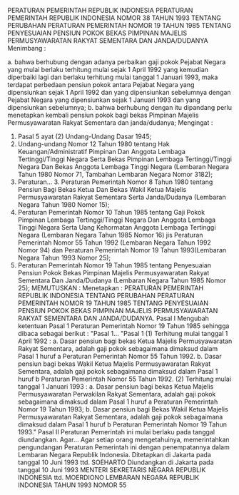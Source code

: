  PERATURAN PEMERINTAH REPUBLIK INDONESIA PERATURAN PEMERINTAH REPUBLIK INDONESIA NOMOR 38 TAHUN 1993 TENTANG PERUBAHAN PERATURAN PEMERINTAH NOMOR 19 TAHUN 1985 TENTANG PENYESUAIAN PENSIUN POKOK BEKAS PIMPINAN MAJELIS PERMUSYAWARATAN RAKYAT SEMENTARA DAN JANDA/DUDANYA
Menimbang :

a. bahwa berhubung dengan adanya perbaikan gaji pokok Pejabat Negara yang mulai berlaku terhitung mulai sejak 1 April 1992 yang kemudian diperbaiki lagi dan berlaku terhitung mulai tanggal 1 Januari 1993, maka terdapat perbedaan pensiun pokok antara Pejabat Negara yang dipensiunkan sejak 1 April 1992 dan yang dipensiunkan sebelumnya dengan Pejabat Negara yang dipensiunkan sejak 1 Januari 1993 dan yang dipensiunkan sebelumnya;
b. bahwa berhubung dengan itu dipandang perlu menetapkan kembali pensiun pokok bagi bekas Pimpinan Majelis Permusyawaratan Rakyat Sementara dan janda/dudanya;
Mengingat :

1. Pasal 5 ayat (2) Undang-Undang Dasar 1945;
2. Undang-undang Nomor 12 Tahun 1980 tentang Hak Keuangan/Administratif Pimpinan Dan Anggota Lembaga Tertinggi/Tinggi Negara Serta Bekas Pimpinan Lembaga Tertinggi/Tinggi Negara Dan Bekas Anggota Lembaga Tinggi Negara (Lembaran Negara Tahun 1980 Nomor 71, Tambahan Lembaran Negara Nomor 3182);
3. Peraturan… 3. Peraturan Pemerintah Nomor 8 Tahun 1980 tentang Pensiun Bagi Bekas Ketua Dan Bekas Wakil Ketua Majelis Permusyawaratan Rakyat Sementara Serta Janda/Dudanya (Lembaran Negara Tahun 1980 Nomor 15);
4. Peraturan Pemerintah Nomor 10 Tahun 1985 tentang Gaji Pokok Pimpinan Lembaga Tertinggi/Tinggi Negara Dan Anggota Lembaga Tinggi Negara Serta Uang Kehormatan Anggota Lembaga Tertinggi Negara (Lembaran Negara Tahun 1985 Nomor 16) jis Peraturan Pemerintah Nomor 55 Tahun 1992 (Lembaran Negara Tahun 1992 Nomor 94) dan Peraturan Pemerintah Nomor 19 Tahun 1993(Lembaran Negara Tahun 1993 Nomor 25);
5. Peraturan Pemerintah Nomor 19 Tahun 1985 tentang Penyesuaian Pensiun Pokok Bekas Pimpinan Majelis Permusyawaratan Rakyat Sementara Dan Janda/Dudanya (Lembaran Negara Tahun 1985 Nomor 25);
MEMUTUSKAN :
 Menetapkan : PERATURAN PEMERINTAH REPUBLIK INDONESIA TENTANG PERUBAHAN PERATURAN PEMERINTAH NOMOR 19 TAHUN 1985 TENTANG PENYESUAIAN PENSIUN POKOK BEKAS PIMPINAN MAJELIS PERMUSYAWARATAN RAKYAT SEMENTARA DAN JANDA/DUDANYA.
Pasal I
Mengubah ketentuan Pasal 1 Peraturan Pemerintah Nomor 19 Tahun 1985 sehingga dibaca sebagai berikut : "Pasal 1… "Pasal 1 (1) Terhitung mulai tanggal 1 April 1992 :
a. Dasar pensiun bagi bekas Ketua Majelis Permusyawaratan Rakyat Sementara, adalah gaji pokok sebagaimana dimaksud dalam Pasal 1 huruf a Peraturan Pemerintah Nomor 55 Tahun 1992.
b. Dasar pensiun bagi bekas Wakil Ketua Majelis Permusyawaratan Rakyat Sementara, adalah gaji pokok sebagaimana dimaksud dalam Pasal 1 huruf b Peraturan Pemerintah Nomor 55 Tahun 1992.
(2) Terhitung mulai tanggal 1 Januari 1993 :
a. Dasar pensiun bagi bekas Ketua Majelis Permusyawaratan Perwakilan Rakyat Sementara, adalah gaji pokok sebagaimana dimaksud dalam Pasal 1 huruf a Peraturan Pemerintah Nomor 19 Tahun 1993;
b. Dasar pensiun bagi Bekas Wakil Ketua Majelis Permusyawaratan Rakyat Sementara, adalah gaji pokok sebagaimana dimaksud dalam Pasal 1 huruf b Peraturan Pemerintah Nomor 19 Tahun 1993."
Pasal II
Peraturan Pemerintah ini mulai berlaku pada tanggal diundangkan. Agar…
Agar setiap orang mengetahuinya, memerintahkan pengundangan Peraturan Pemerintah ini dengan penempatannya dalam Lembaran Negara Republik Indonesia. Ditetapkan di Jakarta pada tanggal 10 Juni 1993 ttd. SOEHARTO Diundangkan di Jakarta pada tanggal 10 Juni 1993 MENTERI SEKRETARIS NEGARA REPUBLIK INDONESIA ttd. MOERDIONO LEMBARAN NEGARA REPUBLIK INDONESIA TAHUN 1993 NOMOR 55